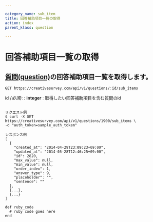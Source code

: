 ```yaml
---

category_name: sub_item
title: 回答補助項目一覧の取得
action: index
parent_klass: question

---
```


# 回答補助項目一覧の取得

## [質問(question)](#question)の回答補助項目一覧を取得します。

`GET https://creativesurvey.com/api/v1/questions/:id/sub_items`

id _(必須)_:
: __integer__
: 取得したい回答補助項目を含む質問のid

~~~

リクエスト例
$ curl -X GET https://creativesurvey.com/api/v1/questions/1900/sub_items \
-d "auth_token=sample_auth_token"

レスポンス例
[
  {
    "created_at": "2014-04-29T23:09:23+09:00",
    "updated_at": "2014-05-28T12:46:25+09:00",
    "id": 2820,
    "max_value": null,
    "min_value": null,
    "order_index": 1,
    "answer_type": 9,
    "placeholder": "",
    "sentence": ""
  },
  {...},
  {...}
]  

~~~

~~~
def ruby_code
  # ruby code goes here
end
~~~
